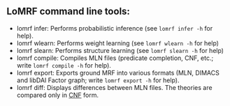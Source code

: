 
## LoMRF command line tools:

* lomrf infer: Performs probabilistic inference (see `lomrf infer -h` for help).
* lomrf wlearn: Performs weight learning (see `lomrf wlearn -h` for help)
* lomrf slearn: Performs structure learning (see `lomrf slearn -h` for help)
* lomrf compile: Compiles MLN files (predicate completion, CNF, etc.; write `lomrf compile -h` for help).
* lomrf export: Exports ground MRF into various formats (MLN, DIMACS and libDAI Factor graph; write `lomrf export -h` for help).
* lomrf diff: Displays differences between MLN files. The theories are compared only in [CNF](http://en.wikipedia.org/wiki/Conjunctive_normal_form) form.
